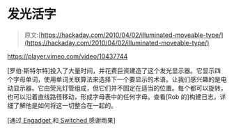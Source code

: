 # 发光活字

> 原文:[https://hackaday.com/2010/04/02/illuminated-moveable-type/](https://hackaday.com/2010/04/02/illuminated-moveable-type/)

<https://player.vimeo.com/video/10437744>

</div> <p>[罗伯·斯特尔特]投入了大量时间，并花费巨资建造了这个发光显示器。它显示四个字母单词，使用单词关联算法来选择下一个要显示的术语。让我们感兴趣的是电动显示器。它由荧光灯管组成，但它们并不固定在适当的位置。每个都可以旋转，也可以沿着直线路径移动，形成字母表中的任何字母。查看[Rob 的]构建日志，详细了解他是如何将这一切整合在一起的。</p> <p>[通过<a href="http://www.engadget.com/2010/03/30/four-letter-words-robot-plays-word-association-swears-quite-a-b/" target="_blank"> Engadget </a>和<a href="http://www.switched.com/2010/03/30/four-letter-words-robotic-sculpture-fond-of-foul-formulations/" target="_blank"> Switched </a>感谢雨果]</p> </body> </html>